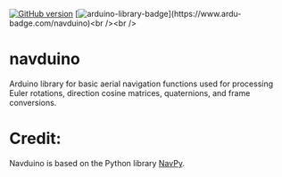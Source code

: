 [![GitHub version](https://badge.fury.io/gh/PowerBroker2%2Fnavduino.svg)](https://badge.fury.io/gh/PowerBroker2%2Fnavduino) [![arduino-library-badge](https://www.ardu-badge.com/badge/navduino.svg?)](https://www.ardu-badge.com/navduino)<br /><br />
# navduino
Arduino library for basic aerial navigation functions used for processing Euler rotations, direction cosine matrices, quaternions, and frame conversions.

# Credit:
Navduino is based on the Python library [NavPy](https://github.com/NavPy/NavPy).
